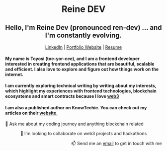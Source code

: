 <h1 align="center">Reine DEV </h1>

<h2 align="center"> Hello, I'm Reine Dev (pronounced ren-dev) ... and I'm constantly evolving. </h2>

<p align="center">
  <a href="https://www.linkedin.com/in/toyosi-odukale/">LinkedIn</a> | 
  <a href="https://reine.dev/">Portfolio Website</a> |
  <a href="https://drive.google.com/file/d/1_Vbz9lITpu4Xl1_-rQlAtIVt5ZiYXVlk/view?usp=sharing" >Resume</a>
</p>

<h4 align="block"> My name is Toyosi (toe-yor-cee), and I am a frontend developer interested in creating frontend applications that are beautiful, scalable and efficient. I also love to explore and figure out how things work on the internet. </h4>  
 <h4 align="block"> I am currently exploring technical writing by writing about my interests, which highlight my experiences with frontend technologies, blockchain ecosystems and smart contracts because I love <a href="https://reine.hashnode.dev/what-is-web3-an-introduction-to-the-decentralized-web">web3</a>  </h4>
 <h4 align="block"> I am also a published author on KnowTechie. You can check out my articles on their <a href="https://knowtechie.com/author/reine-dev/"> website.</a> 
</h4>



<p align="left"> 💬 Ask me about my coding journey and anything blockchain related </p>
<p align="center"> 👯 I’m looking to collaborate on web3 projects and hackathons </p>
<p align="right"> 📫 Send me an <a href="mailto:reinetoyosii@gmail.com">email</a> to get in touch with me  </p>







<!---
Rei-ne/Rei-ne is a ✨ special ✨ repository because its `README.md` (this file) appears on your GitHub profile.
You can click the Preview link to take a look at your changes.
--->
